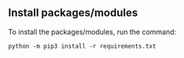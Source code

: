 ## Install packages/modules

To install the packages/modules, run the command:
```
python -m pip3 install -r requirements.txt
```